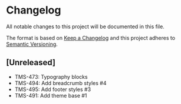 # Changelog

All notable changes to this project will be documented in this file.

The format is based on [Keep a Changelog](http://keepachangelog.com/en/1.0.0/)
and this project adheres to [Semantic Versioning](http://semver.org/spec/v2.0.0.html).

## [Unreleased]

- TMS-473: Typography blocks
- TMS-494: Add breadcrumb styles #4
- TMS-495: Add footer styles #3
- TMS-491: Add theme base #1
